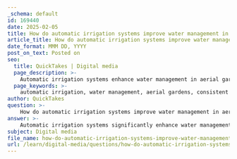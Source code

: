 ```yaml
---
_schema: default
id: 169440
date: 2025-02-05
title: How do automatic irrigation systems improve water management in aerial gardens?
article_title: How do automatic irrigation systems improve water management in aerial gardens?
date_format: MMM DD, YYYY
post_on_text: Posted on
seo:
  title: QuickTakes | Digital media
  page_description: >-
    Automatic irrigation systems enhance water management in aerial gardens by providing consistent water supply, increasing efficiency, saving time, being adaptable to conditions, promoting sustainability, and supporting healthier ecosystems.
  page_keywords: >-
    automatic irrigation, water management, aerial gardens, consistent water supply, efficiency, time-saving, adaptability, sustainability, healthier ecosystems, urban gardening
author: QuickTakes
question: >-
    How do automatic irrigation systems improve water management in aerial gardens?
answer: >-
    Automatic irrigation systems significantly enhance water management in aerial gardens by providing several key benefits:\n\n1. **Consistent Water Supply**: These systems ensure that plants receive a consistent and adequate supply of water, which is crucial for their health and growth. By automating the watering process, the risk of overwatering or underwatering is minimized, leading to healthier plants.\n\n2. **Efficiency**: Automatic irrigation systems are designed to deliver water directly to the root zones of plants, reducing water waste. This targeted approach is more efficient than manual watering methods, which can lead to runoff and evaporation losses.\n\n3. **Time-Saving**: By automating the irrigation process, maintenance personnel can save time and focus on other essential tasks. This is particularly beneficial in urban settings where aerial gardens may be located in hard-to-reach areas.\n\n4. **Adaptability**: Many modern automatic irrigation systems can be programmed to adjust watering schedules based on weather conditions, soil moisture levels, and specific plant needs. This adaptability ensures that plants receive the right amount of water at the right time, further optimizing water use.\n\n5. **Sustainability**: By improving water management, automatic irrigation systems contribute to the sustainability of aerial gardens. They help conserve water resources, which is especially important in urban environments where water scarcity can be a concern.\n\n6. **Healthier Ecosystems**: Consistent and efficient watering promotes lush and vibrant plant growth, which can enhance the overall aesthetic and environmental benefits of aerial gardens. Healthy plants contribute to improved air quality, biodiversity, and urban cooling.\n\nIn summary, automatic irrigation systems play a crucial role in the effective management of water resources in aerial gardens, ensuring that these green spaces thrive while promoting sustainability and efficiency.
subject: Digital media
file_name: how-do-automatic-irrigation-systems-improve-water-management-in-aerial-gardens.md
url: /learn/digital-media/questions/how-do-automatic-irrigation-systems-improve-water-management-in-aerial-gardens
---
```


&nbsp;